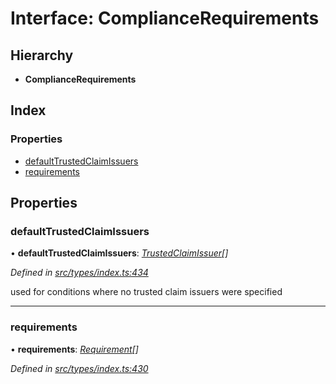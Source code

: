 # Interface: ComplianceRequirements

## Hierarchy

* **ComplianceRequirements**

## Index

### Properties

* [defaultTrustedClaimIssuers](compliancerequirements.md#defaulttrustedclaimissuers)
* [requirements](compliancerequirements.md#requirements)

## Properties

###  defaultTrustedClaimIssuers

• **defaultTrustedClaimIssuers**: *[TrustedClaimIssuer](trustedclaimissuer.md)[]*

*Defined in [src/types/index.ts:434](https://github.com/PolymathNetwork/polymesh-sdk/blob/4f2fd432/src/types/index.ts#L434)*

used for conditions where no trusted claim issuers were specified

___

###  requirements

• **requirements**: *[Requirement](requirement.md)[]*

*Defined in [src/types/index.ts:430](https://github.com/PolymathNetwork/polymesh-sdk/blob/4f2fd432/src/types/index.ts#L430)*
